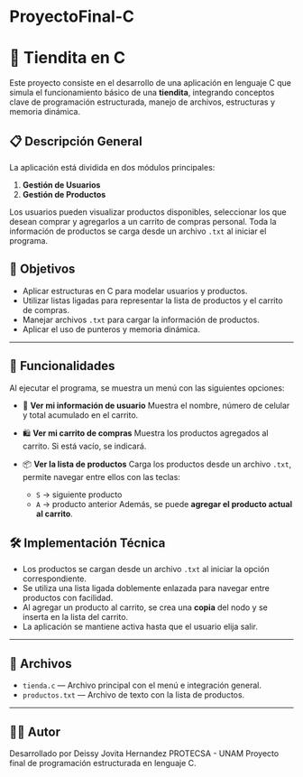 # ProyectoFinal-C

# 🛒 Tiendita en C

Este proyecto consiste en el desarrollo de una aplicación en lenguaje C que simula el funcionamiento básico de una **tiendita**, integrando conceptos clave de programación estructurada, manejo de archivos, estructuras y memoria dinámica.

## 📋 Descripción General

La aplicación está dividida en dos módulos principales:

1. **Gestión de Usuarios**
2. **Gestión de Productos**

Los usuarios pueden visualizar productos disponibles, seleccionar los que desean comprar y agregarlos a un carrito de compras personal. Toda la información de productos se carga desde un archivo `.txt` al iniciar el programa.

## 🎯 Objetivos

* Aplicar estructuras en C para modelar usuarios y productos.
* Utilizar listas ligadas para representar la lista de productos y el carrito de compras.
* Manejar archivos `.txt` para cargar la información de productos.
* Aplicar el uso de punteros y memoria dinámica.

---

## 🧾 Funcionalidades

Al ejecutar el programa, se muestra un menú con las siguientes opciones:

* 👤 **Ver mi información de usuario**
  Muestra el nombre, número de celular y total acumulado en el carrito.

* 🛍️ **Ver mi carrito de compras**
  Muestra los productos agregados al carrito. Si está vacío, se indicará.

* 📦 **Ver la lista de productos**
  Carga los productos desde un archivo `.txt`, permite navegar entre ellos con las teclas:

  * `S` → siguiente producto
  * `A` → producto anterior
    Además, se puede **agregar el producto actual al carrito**.


## 🛠️ Implementación Técnica

* Los productos se cargan desde un archivo `.txt` al iniciar la opción correspondiente.
* Se utiliza una lista ligada doblemente enlazada para navegar entre productos con facilidad.
* Al agregar un producto al carrito, se crea una **copia** del nodo y se inserta en la lista del carrito.
* La aplicación se mantiene activa hasta que el usuario elija salir.

---

## 📂 Archivos

* `tienda.c` — Archivo principal con el menú e integración general.
* `productos.txt` — Archivo de texto con la lista de productos.

---

## 👨‍💻 Autor

Desarrollado por Deissy Jovita Hernandez 
PROTECSA - UNAM
Proyecto final de programación estructurada en lenguaje C.
